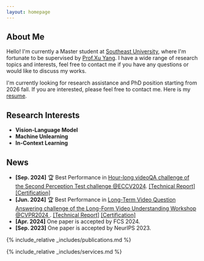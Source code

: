 ```yaml
---
layout: homepage
---
```


## About Me

Hello! I'm currently a Master student at [Southeast University](https://www.seu.edu.cn/), where I'm fortunate to be supervised by [Prof.Xu Yang](https://yxpalmweb.github.io/). I have a wide range of research topics and interests, feel free to contact me if you have any questions or would like to discuss my works.

I'm currently looking for research assistance and PhD position starting from 2026 fall. If you are interested, please feel free to contact me. Here is my [resume](./assets/files/wuyongliang_resume.pdf).

## Research Interests
- **Vision-Language Model**
- **Machine Unlearning**
- **In-Context Learning**

## News
- **[Sep. 2024]** 🏆 Best Performance in [Hour-long videoQA challenge of the Second Perception Test challenge @ECCV2024](https://ptchallenge-workshop.github.io/).
[\[Technical Report\]](https://drive.google.com/file/d/1R0zpIGfviujEjo7deg5IqmJQaPLxHs5J/view) [\[Certification\]](./assets/img/hourlong.pdf)
- **[Jun. 2024]** 🏆 Best Performance in [Long-Term Video Question Answering challenge of the Long-Form Video Understanding Workshop @CVPR2024 ](https://sites.google.com/view/loveucvpr24/track1).
[\[Technical Report\]](https://arxiv.org/abs/2406.17309) [\[Certification\]](./assets/img/moivechat.pdf)
- **[Apr. 2024]** One paper is accepted by FCS 2024.
- **[Sep. 2023]** One paper is accepted by NeurIPS 2023.

{% include_relative _includes/publications.md %}

{% include_relative _includes/services.md %}
